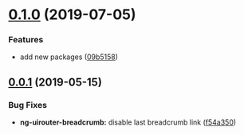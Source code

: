 # [0.1.0](https://github.com/ovh-ux/manager/compare/@ovh-ux/ng-uirouter-breadcrumb@0.0.1...@ovh-ux/ng-uirouter-breadcrumb@0.1.0) (2019-07-05)


### Features

* add new packages ([09b5158](https://github.com/ovh-ux/manager/commit/09b5158))



## [0.0.1](https://github.com/ovh-ux/manager/compare/@ovh-ux/ng-uirouter-breadcrumb@0.0.0...@ovh-ux/ng-uirouter-breadcrumb@0.0.1) (2019-05-15)


### Bug Fixes

* **ng-uirouter-breadcrumb:** disable last breadcrumb link ([f54a350](https://github.com/ovh-ux/manager/commit/f54a350))



